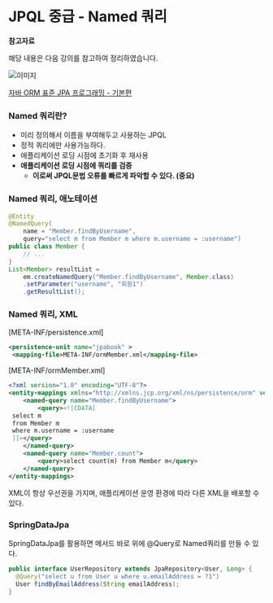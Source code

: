 # JPQL 중급 - Named 쿼리

**참고자료**

해당 내용은 다음 강의를 참고하여 정리하였습니다.

![이미지](https://cdn.inflearn.com/public/courses/324109/course_cover/161476f8-f0b7-4b04-b293-ce648c2ea445/kyh_jsp.png)

[자바 ORM 표준 JPA 프로그래밍 - 기본편](https://www.inflearn.com/course/ORM-JPA-Basic/dashboard)



### Named 쿼리란?
- 미리 정의해서 이름을 부여해두고 사용하는 JPQL
- 정적 쿼리에만 사용가능하다.
- 애플리케이션 로딩 시점에 초기화 후 재사용
- **애플리케이션 로딩 시점에 쿼리를 검증**
  - **이로써 JPQL문법 오류를 빠르게 파악할 수 있다. (중요)**
### Named 쿼리, 애노테이션
```java
@Entity
@NamedQuery(
    name = "Member.findByUsername",
    query="select m from Member m where m.username = :username")
public class Member {
    // ...
}
List<Member> resultList = 
    em.createNamedQuery("Member.findByUsername", Member.class)
    .setParameter("username", "회원1")
    .getResultList();
```
### Named 쿼리, XML
[META-INF/persistence.xml]
```xml
<persistence-unit name="jpabook" >
 <mapping-file>META-INF/ormMember.xml</mapping-file>
```
[META-INF/ormMember.xml]
```xml
<?xml version="1.0" encoding="UTF-8"?>
<entity-mappings xmlns="http://xmlns.jcp.org/xml/ns/persistence/orm" version="2.1">
    <named-query name="Member.findByUsername">
        <query><![CDATA[
 select m
 from Member m
 where m.username = :username
 ]]></query>
    </named-query>
    <named-query name="Member.count">
        <query>select count(m) from Member m</query>
    </named-query>
</entity-mappings>
```
XML이 항상 우선권을 가지며, 애플리케이션 운영 환경에 따라 다른 XML을 배포할 수 있다.
### SpringDataJpa
SpringDataJpa를 활용하면 메서드 바로 위에 @Query로 Named쿼리를 만들 수 있다.
```java
public interface UserRepository extends JpaRepository<User, Long> {
  @Query("select u from User u where u.emailAddress = ?1")
  User findByEmailAddress(String emailAddress);
}
```

